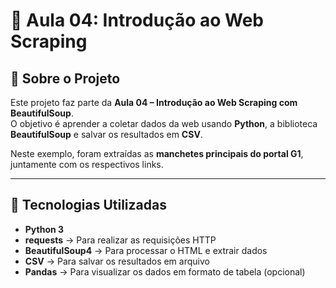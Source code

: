 # 📌 Aula 04: Introdução ao Web Scraping  

## 📖 Sobre o Projeto  
Este projeto faz parte da **Aula 04 – Introdução ao Web Scraping com BeautifulSoup**.  
O objetivo é aprender a coletar dados da web usando **Python**, a biblioteca **BeautifulSoup** e salvar os resultados em **CSV**.  

Neste exemplo, foram extraídas as **manchetes principais do portal G1**, juntamente com os respectivos links.  

---

## 🚀 Tecnologias Utilizadas  
- **Python 3**  
- **requests** → Para realizar as requisições HTTP  
- **BeautifulSoup4** → Para processar o HTML e extrair dados  
- **CSV** → Para salvar os resultados em arquivo  
- **Pandas** → Para visualizar os dados em formato de tabela (opcional)  

